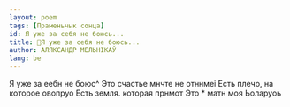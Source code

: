 ```yaml
---
layout: poem
tags: [Праменьчык сонца]
id: Я уже за себя не боюсь...
title: 🚧Я уже за себя не боюсь...
author: АЛЯКСАНДР МЕЛЬНІКАЎ
lang: be
---
```



Я уже за еебн не боюс^
Это счастье мнчте не отннмеі
Есть плечо, на которое овопруо Есть земля. которая прнмот Это * матн моя Ьоларуоь

